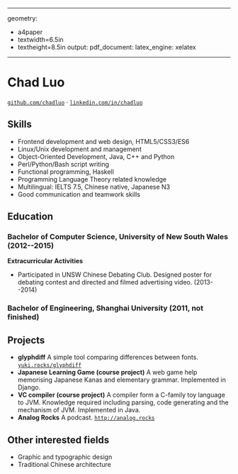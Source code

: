 <!-- $ pandoc -o chad.pdf chad.md -->

---
geometry:
  - a4paper
  - textwidth=6.5in
  - textheight=8.5in
output:
  pdf_document:
    latex_engine: xelatex
---

# Chad Luo

[`github.com/chadluo`](https://github.com/chadluo) &middot; [`linkedin.com/in/chadluo`](https://linkedin.com/in/chadluo)

## Skills

* Frontend development and web design, HTML5/CSS3/ES6
* Linux/Unix development and management
* Object-Oriented Development, Java, C++ and Python
* Perl/Python/Bash script writing
* Functional programming, Haskell
* Programming Language Theory related knowledge
* Multilingual: IELTS 7.5, Chinese native, Japanese N3
* Good communication and teamwork skills

## Education

### Bachelor of Computer Science, University of New South Wales (2012--2015)

__Extracurricular Activities__

* Participated in UNSW Chinese Debating Club. Designed poster for debating contest and directed and filmed advertising video. (2013--2014)

### Bachelor of Engineering, Shanghai University (2011, not finished)

## Projects

* __glyphdiff__ A simple tool comparing differences between fonts. [`yuki.rocks/glyphdiff`](http://yuki.rocks/glyphdiff)
* __Japanese Learning Game (course project)__ A web game help memorising Japanese Kanas and elementary grammar. Implemented in Django.
* __VC compiler (course project)__ A compiler form a C-family toy language to JVM. Knowledge required including parsing, code generating and the mechanism of JVM. Implemented in Java.
* __Analog Rocks__ A podcast. [`http://analog.rocks`](http://analog.rocks)

## Other interested fields

* Graphic and typographic design
* Traditional Chinese architecture
